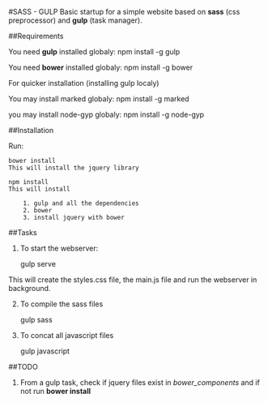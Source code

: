 #SASS - GULP
Basic startup for a simple website based on **sass** (css preprocessor) and **gulp** (task manager).

##Requirements

You need **gulp** installed globaly: npm install -g gulp

You need **bower** installed globaly: npm install -g bower

For quicker installation (installing gulp localy)

You may install marked globaly: npm install -g marked

you may install node-gyp globaly: npm install -g node-gyp

##Installation

Run:
    
    bower install
    This will install the jquery library

    npm install
    This will install

        1. gulp and all the dependencies
        2. bower
        3. install jquery with bower


##Tasks

1. To start the webserver:

    gulp serve

This will create the styles.css file, the main.js file and run the webserver in background.

2. To compile the sass files

    gulp sass

3. To concat all javascript files

    gulp javascript    


##TODO

1. From a gulp task, check if jquery files exist in *bower_components* and if not run **bower install**


